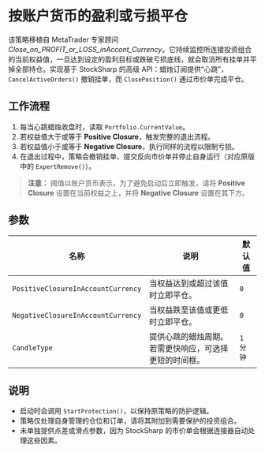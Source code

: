 # 按账户货币的盈利或亏损平仓

该策略移植自 MetaTrader 专家顾问 *Close_on_PROFIT_or_LOSS_inAccont_Currency*。它持续监控所连接投资组合的当前权益值，一旦达到设定的盈利目标或跌破亏损底线，就会取消所有挂单并平掉全部持仓。实现基于 StockSharp 的高级 API：蜡烛订阅提供“心跳”，`CancelActiveOrders()` 撤销挂单，而 `ClosePosition()` 通过市价单完成平仓。

## 工作流程

1. 每当心跳蜡烛收盘时，读取 `Portfolio.CurrentValue`。
2. 若权益值大于或等于 **Positive Closure**，触发完整的退出流程。
3. 若权益值小于或等于 **Negative Closure**，执行同样的流程以限制亏损。
4. 在退出过程中，策略会撤销挂单、提交反向市价单并停止自身运行（对应原版中的 `ExpertRemove()`）。

> **注意：** 阈值以账户货币表示。为了避免启动后立即触发，请将 **Positive Closure** 设置在当前权益之上，并将 **Negative Closure** 设置在其下方。

## 参数

| 名称 | 说明 | 默认值 |
|------|------|--------|
| `PositiveClosureInAccountCurrency` | 当权益达到或超过该值时立即平仓。 | `0` |
| `NegativeClosureInAccountCurrency` | 当权益跌至该值或更低时立即平仓。 | `0` |
| `CandleType` | 提供心跳的蜡烛周期。若需更快响应，可选择更短的时间框。 | `1 分钟` |

## 说明

- 启动时会调用 `StartProtection()`，以保持原策略的防护逻辑。
- 策略仅处理自身管理的仓位和订单，请将其附加到需要保护的投资组合。
- 未单独提供点差或滑点参数，因为 StockSharp 的市价单会根据连接器自动处理这些因素。
